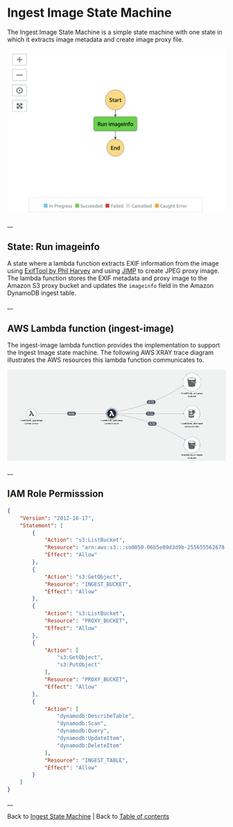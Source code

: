 # Ingest Image State Machine

The Ingest Image State Machine is a simple state machine with one state in which it extracts image metadata and create image proxy file.

![Image Ingest state machine](../../../../deployment/tutorials/images/ingest-image-state-machine.png)

__

## State: Run imageinfo
A state where a lambda function extracts EXIF information from the image using [ExifTool by Phil Harvey](https://github.com/exiftool/exiftool) and using [JIMP](https://github.com/oliver-moran/jimp) to create JPEG proxy image. The lambda function stores the EXIF metadata and proxy image to the Amazon S3 proxy bucket and updates the ```imageinfo``` field in the Amazon DynamoDB ingest table.

__

## AWS Lambda function (ingest-image)
The ingest-image lambda function provides the implementation to support the Ingest Image state machine. The following AWS XRAY trace diagram illustrates the AWS resources this lambda function communicates to.

![Ingest Image Lambda function](../../../../deployment/tutorials/images/ingest-image-lambda.png)

__

## IAM Role Permisssion

```json
{
    "Version": "2012-10-17",
    "Statement": [
        {
            "Action": "s3:ListBucket",
            "Resource": "arn:aws:s3:::so0050-06b5e89d3d9b-255655562678-eu-west-1-ingest",
            "Effect": "Allow"
        },
        {
            "Action": "s3:GetObject",
            "Resource": "INGEST_BUCKET",
            "Effect": "Allow"
        },
        {
            "Action": "s3:ListBucket",
            "Resource": "PROXY_BUCKET",
            "Effect": "Allow"
        },
        {
            "Action": [
                "s3:GetObject",
                "s3:PutObject"
            ],
            "Resource": "PROXY_BUCKET",
            "Effect": "Allow"
        },
        {
            "Action": [
                "dynamodb:DescribeTable",
                "dynamodb:Scan",
                "dynamodb:Query",
                "dynamodb:UpdateItem",
                "dynamodb:DeleteItem"
            ],
            "Resource": "INGEST_TABLE",
            "Effect": "Allow"
        }
    ]
}
```

__

Back to [Ingest State Machine](../main/README.md) | Back to [Table of contents](../../../../README.md#table-of-contents)
